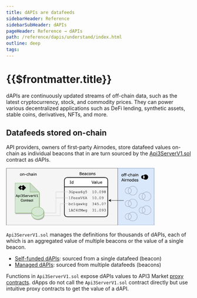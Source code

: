 ```yaml
---
title: dAPIs are datafeeds
sidebarHeader: Reference
sidebarSubHeader: dAPIs
pageHeader: Reference → dAPIs
path: /reference/dapis/understand/index.html
outline: deep
tags:
---
```


<PageHeader/>

<SearchHighlight/>

# {{$frontmatter.title}}

dAPIs are continuously updated streams of off-chain data, such as the latest
cryptocurrency, stock, and commodity prices. They can power various
decentralized applications such as DeFi lending, synthetic assets, stable coins,
derivatives, NFTs, and more.

## Datafeeds stored on-chain

API providers, owners of first-party Airnodes, store datafeed values on-chain as
individual beacons that in are turn sourced by the
[Api3ServerV1.sol<ExternalLinkImage/>](https://github.com/api3dao/airnode-protocol-v1/blob/main/contracts/dapis/Api3ServerV1.sol)
contract as dAPIs.

<img src="../assets/images/beacons.png" style="width:80%;">

`Api3ServerV1.sol` manages the definitions for thousands of dAPIs, each of which
is an aggregated value of multiple beacons or the value of a single beacon.

- [Self-funded dAPIs](/reference/dapis/understand/proxy-contracts.md#self-funded-dapis):
  sourced from a single datafeed (beacon)
- [Managed dAPIs](/reference/dapis/understand/proxy-contracts.md#managed-dapis):
  sourced from multiple datafeeds (beacons)

Functions in `Api3ServerV1.sol` expose dAPIs values to API3 Market
[proxy contracts](/reference/dapis/understand/proxy-contracts.md). dApps do not
call the `Api3ServerV1.sol` contract directly but use intuitive proxy contracts
to get the value of a dAPI.

<!--## Reading dAPIs

dApps can be read dAPIs easily with API3 Market
[proxy contracts](/reference/dapis/understand/proxy-contracts.md). Use the API3
Market UI to obtain the proxy contract address for any dAPI such as
[AAVE/USD<ExternalLinkImage/>](https://staging.api3-market.pages.dev/dapis/polygon-testnet/AAVE-USD)
on the Mumbai network. A proxy contract describes a single unique dAPI.

<img src="../assets/images/proxy.png" style="width:80%;">

Use as many proxy contracts desired. Each self-funded dAPI has an on-chain proxy
contract address that is used to read its value. The address for the dAPI
AAVE/USD on the Mumbai network is `0xa8785d83A31B21065F27b640F50694b39B1bda9a`.

```solidity
return IDapiProxy(0xa8785d83A31B21065F27b640F50694b39B1bda9a).read();
```

## More related material...

See the guide
[Reading a self-funded dAPI proxy](/guides/dapis/read-self-funded-dapi/) and
learn more on how to use a proxy contract.

Learn more about the differences between a [self-funded]() and [managed]() dAPI.
-->
